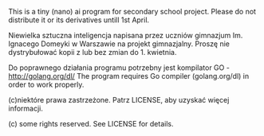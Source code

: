 This is a tiny (nano) ai program for secondary school project. 
Please do not distribute it or its derivatives untill 1st April.

Niewielka sztuczna inteligencja napisana przez uczniów gimnazjum
 Im. Ignacego Domeyki w Warszawie na projekt gimnazjalny.
 Proszę nie dystrybułować kopii z lub bez zmian do 1. kwietnia.

Do poprawnego działania programu potrzebny jest kompilator GO - http://golang.org/dl/
The program requires Go compiler (golang.org/dl) in order to work properly.

(c)niektóre prawa zastrzeżone.
Patrz LICENSE, aby uzyskać więcej informacji.

(c) some rights reserved.
See LICENSE for details.


